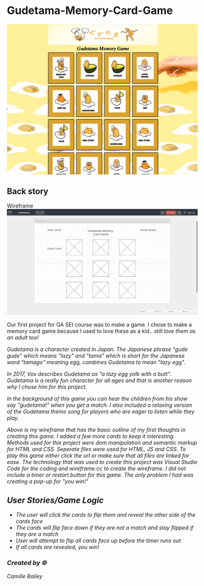 # Gudetama-Memory-Card-Game

![Final Result](images/Gudetama-final.jpg)

## Back story
Wireframe
![Wire frame](images/Gude-Wireframe.png)

Our first project for GA SEI course was to make a game. I chose to make a memory card game because I used to love these as a kid.. 
<em>still love them as an adult too!

<em>Gudetama is a character created in Japan. The Japanese phrase "gude gude" which means "lazy" and "tama" which is short for 
the Japanese word "tamago" meaning egg, combines Gudetama to mean "lazy egg".

In 2017, Vox describes Gudetama as "a lazy egg yolk with a butt". 
Gudetama is a really fun character for all ages and that is another reason why I chose him for this project.

In the background of this game you can hear the children from his show say "gudetama!" when you get a match. I also included 
a relaxing version of the Gudetama theme song for players who are eager to listen while they play.

Above is my wireframe that has the basic outline of my first thoughts in creating this game. I added a few more cards to keep 
it interesting.
Methods used for this project were dom manipulation and semantic markup for HTML and CSS. Seperate files were used for HTML, JS
and CSS. To play this game either click the url or make sure that all files are linked for ease.
The technology that was used to create this project was Visual Studio Code for the coding and wireframe.cc to create the wireframe.
I did not include a timer or restart button for this game. The only problem I had was creating a pop-up for "you win!"


## User Stories/Game Logic
- The user will click the cards to flip them and reveal the other side of the cards face
- The cards will flip face down if they are not a match and stay flipped if they are a match
- User will attempt to flip all cards face up before the timer runs out
- If all cards are revealed, you win!

### Created by ©
Camille Bailey
